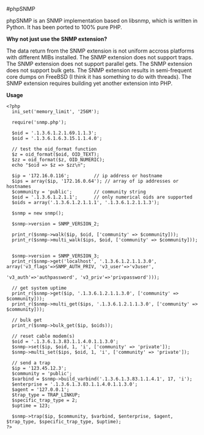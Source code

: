 #phpSNMP

phpSNMP is an SNMP implementation based on libsnmp, which is written in Python. It has been ported to 100% pure PHP.

**Why not just use the SNMP extension?**

The data return from the SNMP extension is not uniform accross platforms with different MIBs installed.
The SNMP extension does not support traps.
The SNMP extension does not support parallel gets.
The SNMP extension does not support bulk gets.
The SNMP extension results in semi-frequent core dumps on FreeBSD (I think it has something to do with threads).
The SNMP extension requires building yet another extension into PHP.

**Usage**
```
<?php
  ini_set('memory_limit', '256M');

  require('snmp.php');

  $oid = '.1.3.6.1.2.1.69.1.1.3';
  $oid = '.1.3.6.1.6.3.15.1.1.4.0';

  // test the oid_format function
  $z = oid_format($oid, OID_TEXT);
  $zz = oid_format($z, OID_NUMERIC);
  echo "$oid => $z => $zz\n";

  $ip = '172.16.0.116'; 		// ip address or hostname
  $ips = array($ip, '172.16.0.64');	// array of ip addresses or hostnames
  $community = 'public';		// community string
  $oid = '.1.3.6.1.2.1.1';		// only numerical oids are supported
  $oids = array('.1.3.6.1.2.1.1.1', '.1.3.6.1.2.1.1.3');

  $snmp = new snmp();

  $snmp->version = SNMP_VERSION_2;

  print_r($snmp->walk($ip, $oid, ['community' => $community]));
  print_r($snmp->multi_walk($ips, $oid, ['community' => $community]));


  $snmp->version = SNMP_VERSION_3;
  print_r($snmp->get('localhost', '.1.3.6.1.2.1.1.3.0', array('v3_flags'=>SNMP_AUTH_PRIV, 'v3_user'=>'v3user',
                                                              'v3_auth'=>'authpassword', 'v3_priv'=>'privpassword')));

  // get system uptime
  print_r($snmp->get($ip, '.1.3.6.1.2.1.1.3.0', ['community' => $community]));
  print_r($snmp->multi_get($ips, '.1.3.6.1.2.1.1.3.0', ['community' => $community]));

  // bulk get
  print_r($snmp->bulk_get($ip, $oids));

  // reset cable modem(s)
  $oid = '.1.3.6.1.3.83.1.1.4.0.1.1.3.0';
  $snmp->set($ip, $oid, 1, 'i', ['community' => 'private']);
  $snmp->multi_set($ips, $oid, 1, 'i', ['community' => 'private']);

  // send a trap
  $ip = '123.45.12.3';
  $community = 'public';
  $varbind = $snmp->build_varbind('.1.3.6.1.3.83.1.1.4.1', 17, 'i');
  $enterprise = '.1.3.6.1.3.83.1.1.4.0.1.1.3.0';
  $agent = '127.0.0.1';
  $trap_type = TRAP_LINKUP;
  $specific_trap_type = 2;
  $uptime = 123;

  $snmp->trap($ip, $community, $varbind, $enterprise, $agent, $trap_type, $specific_trap_type, $uptime);
?>
```
